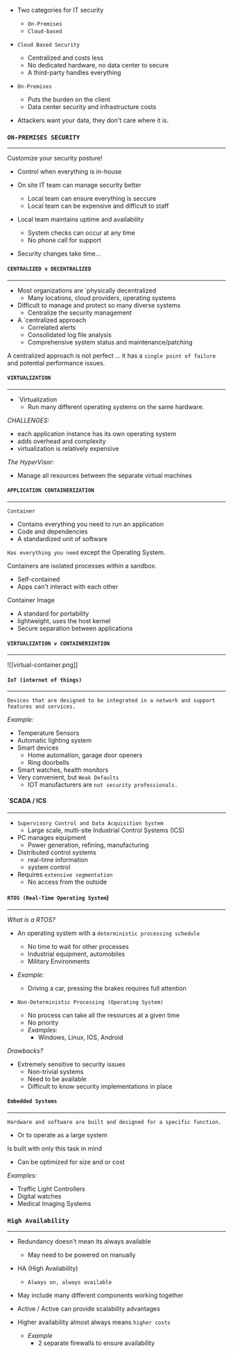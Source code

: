 
- Two categories for IT security
	- `On-Premises`
	- `Cloud-based`

- `Cloud Based Security`
	- Centralized and costs less
	- No dedicated hardware, no data center to secure
	- A third-party handles everything

- `On-Premises`
	- Puts the burden on the client
	- Data center security and infrastructure costs

- Attackers want your data, they don't care where it is.


### `ON-PREMISES SECURITY`
----
Customize your security posture!
- Control when everything is in-house

- On site IT team can manage security better
	- Local team can ensure everything is seccure
	- Local team can be expensive and difficult to staff

- Local team maintains uptime and availability
	- System checks can occur at any time
	- No phone call for support

- Security changes take time...


#### `CENTRALIZED v DECENTRALIZED`
------
- Most organizations are `physically decentralized
	- Many locations, cloud providers, operating systems
- Difficult to manage and protect so many diverse systems
	- Centralize the security management
- A `centralized approach
	- Correlated alerts 
	- Consolidated log file analysis
	- Comprehensive system status and maintenance/patching

A centralized approach is not perfect ... it has a `single point of failure` and potential performance issues. 



#### `VIRTUALIZATION`
-----
- `Virtualization
	- Run many different operating systems on the same hardware.

*CHALLENGES:*
- each application instance has its own operating system
- adds overhead and complexity
- virtualization is relatively expensive

*The HyperVisor*:
- Manage all resources between the separate virtual machines



#### `APPLICATION CONTAINERIZATION`
----
`Container`
- Contains everything you need to run an application
- Code and dependencies
- A standardized unit of software

`Has everything you need` except the Operating System.

Containers are isolated processes within a sandbox.
- Self-contained
- Apps can't interact with each other

Container Image
- A standard for portability
- lightweight, uses the host kernel
- Secure separation between applications 


#### `VIRTUALIZATION v CONTAINERIZATION`
-----
![[virtual-container.png]]



#### `IoT (internet of things)`
-----
`Devices that are designed to be integrated in a network and support features and services.`

*Example:*
- Temperature Sensors
- Automatic lighting system
- Smart devices
	- Home automation, garage door openers
	- Ring doorbells
- Smart watches, health monitors
- Very convenient, but `Weak Defaults`
	- IOT manufacturers are `not security professionals.`



#### `SCADA / ICS
-----
- `Supervisory Control and Data Acquisition System`
	- Large scale, multi-site Industrial Control Systems (ICS)
- PC manages equipment
	- Power generation, refining, manufacturing
- Distributed control systems
	- real-time information
	- system control
- Requires `extensive segmentation`
	- No access from the outside




#### `RTOS (Real-Time Operating System`)
---
*What is a RTOS?*
- An operating system with a `deterministic processing schedule`
	- No time to wait for other processes
	- Industrial equipment, automobiles
	- Military Environments
- *Example:*
	- Driving a car, pressing the brakes requires full attention

- `Non-Deterministic Processing (Operating System)`
	- No process can take all the resources at a given time 
	- No priority
	- *Examples:*
		- Windows, Linux, IOS, Android

*Drawbacks?*
- Extremely sensitive to security issues
	- Non-trivial systems
	- Need to be available
	- Difficult to know security implementations in place




#### `Embedded Systems`
---
`Hardware and software are built and designed for a specific function.`
- Or to operate as a large system

Is built with only this task in mind
- Can be optimized for size and or cost

*Examples:*
- Traffic Light Controllers
- Digital watches
- Medical Imaging Systems



### `High Availability`
---
- Redundancy doesn't mean its always available
	- May need to be powered on manually

- HA (High Availability)
	- `Always on, always available`
- May include many different components working together
- Active / Active can provide scalability advantages

- Higher availability almost always means `higher costs`
	- *Example*
		- 2 separate firewalls to ensure availability